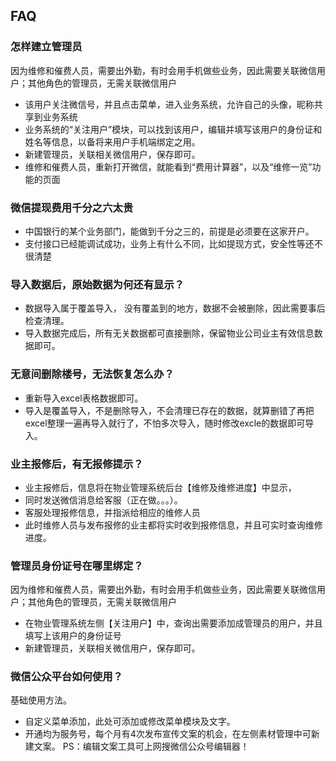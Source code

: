 
## FAQ

### 怎样建立管理员
因为维修和催费人员，需要出外勤，有时会用手机做些业务，因此需要关联微信用户；其他角色的管理员，无需关联微信用户
* 该用户关注微信号，并且点击菜单，进入业务系统，允许自己的头像，昵称共享到业务系统
* 业务系统的“关注用户”模块，可以找到该用户，编辑并填写该用户的身份证和姓名等信息，以备将来用户手机端绑定之用。
* 新建管理员，关联相关微信用户，保存即可。
* 维修和催费人员，重新打开微信，就能看到“费用计算器”，以及“维修一览”功能的页面

### 微信提现费用千分之六太贵
* 中国银行的某个业务部门，能做到千分之三的，前提是必须要在这家开户。
* 支付接口已经能调试成功，业务上有什么不同，比如提现方式，安全性等还不很清楚


### 导入数据后，原始数据为何还有显示？
* 数据导入属于覆盖导入， 没有覆盖到的地方，数据不会被删除，因此需要事后检查清理。
* 导入数据完成后，所有无关数据都可直接删除，保留物业公司业主有效信息数据即可。

### 无意间删除楼号，无法恢复怎么办？
* 重新导入excel表格数据即可。
* 导入是覆盖导入，不是删除导入，不会清理已存在的数据，就算删错了再把excel整理一遍再导入就行了，不怕多次导入，随时修改excle的数据即可导入。

### 业主报修后，有无报修提示？
* 业主报修后，信息将在物业管理系统后台【维修及维修进度】中显示，
* 同时发送微信消息给客服（正在做。。。）。
* 客服处理报修信息，并指派给相应的维修人员
* 此时维修人员与发布报修的业主都将实时收到报修信息，并且可实时查询维修进度。

### 管理员身份证号在哪里绑定？
因为维修和催费人员，需要出外勤，有时会用手机做些业务，因此需要关联微信用户；其他角色的管理员，无需关联微信用户
* 在物业管理系统左侧【关注用户】中，查询出需要添加成管理员的用户，并且填写上该用户的身份证号
* 新建管理员，关联相关微信用户，保存即可。

### 微信公众平台如何使用？
基础使用方法。
* 自定义菜单添加，此处可添加或修改菜单模块及文字。
* 开通均为服务号，每个月有4次发布宣传文案的机会，在左侧素材管理中可新建文案。
PS：编辑文案工具可上网搜微信公众号编辑器！
